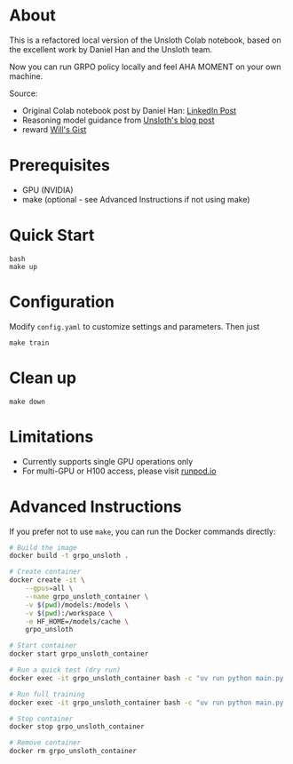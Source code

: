 # About

This is a refactored local version of the Unsloth Colab notebook, based on the excellent work by Daniel Han and the Unsloth team.

Now you can run GRPO policy locally and feel AHA MOMENT on your own machine.

Source:
- Original Colab notebook post by Daniel Han: [LinkedIn Post](https://www.linkedin.com/posts/danielhanchen_google-colab-activity-7293333957046063104-M3lq)
- Reasoning model guidance from [Unsloth's blog post](https://unsloth.ai/blog/r1-reasoning)
- reward [Will's Gist](https://gist.github.com/willccbb/4676755236bb08cab5f4e54a0475d6fb)

# Prerequisites

- GPU (NVIDIA)
- make (optional - see Advanced Instructions if not using make)

# Quick Start

```
bash
make up
```

# Configuration

Modify `config.yaml` to customize settings and parameters. Then just
```
make train
```

# Clean up

```
make down
```

# Limitations

- Currently supports single GPU operations only
- For multi-GPU or H100 access, please visit [runpod.io](https://runpod.io)

# Advanced Instructions

If you prefer not to use `make`, you can run the Docker commands directly:

```bash
# Build the image
docker build -t grpo_unsloth .

# Create container
docker create -it \
    --gpus=all \
    --name grpo_unsloth_container \
    -v $(pwd)/models:/models \
    -v $(pwd):/workspace \
    -e HF_HOME=/models/cache \
    grpo_unsloth

# Start container
docker start grpo_unsloth_container

# Run a quick test (dry run)
docker exec -it grpo_unsloth_container bash -c "uv run python main.py 'saving=null' 'training.max_steps=10'"

# Run full training
docker exec -it grpo_unsloth_container bash -c "uv run python main.py 'saving=null'"

# Stop container
docker stop grpo_unsloth_container

# Remove container
docker rm grpo_unsloth_container
```
